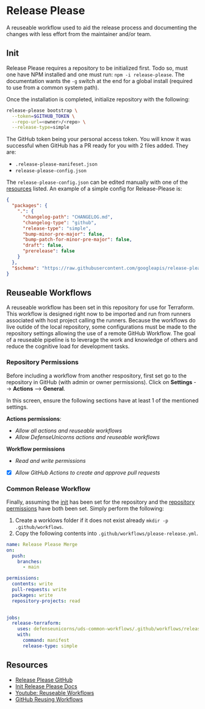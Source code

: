 # Release Please

A reuseable workflow used to aid the release process and documenting the changes with less effort from the maintainer and/or team.

## Init

Release Please requires a repository to be initialized first. Todo so, must one have NPM installed and one must run: `npm -i release-please`. The documentation wants the `-g` switch at the end for a global install (required to use from a common system path).

Once the installation is completed, initialize repository with the following:
```bash
release-please bootstrap \
  --token=$GITHUB_TOKEN \
  --repo-url=<owner>/<repo> \
  --release-type=simple
```

The GitHub token being your personal access token. You will know it was successful when GitHub has a PR ready for you with 2 files added. They are:
* `.release-please-manifeset.json`
* `release-please-config.json`

The `release-please-config.json` can be edited manually with one of the [resources](#resources) listed. An example of a simple config for Release-Please is:
```json
{
  "packages": {
    ".": {
      "changelog-path": "CHANGELOG.md",
      "changelog-type": "github",
      "release-type": "simple",
      "bump-minor-pre-major": false,
      "bump-patch-for-minor-pre-major": false,
      "draft": false,
      "prerelease": false
    }
  },
  "$schema": "https://raw.githubusercontent.com/googleapis/release-please/main/schemas/config.json"
}

```

## Reuseable Workflows

A reuseable workflow has been set in this repository for use for Terraform. This workflow is designed right now to be imported and run from runners associated with host project calling the runners. Because the workflows do live outide of the local repository, some configurations must be made to the repository settings allowing the use of a remote GitHub Workflow. The goal of a reuseable pipeline is to leverage the work and knowledge of others and reduce the cognitive load for development tasks.

### Repository Permissions

Before including a workflow from another respository, first set go to the repository in GitHub (with admin or owner permissions). Click on **Settings** --> **Actions** --> **General**.

In this screen, ensure the following sections have at least 1 of the mentioned settings.

**Actions permissions**:
* *Allow all actions and reuseable workflows*
* *Allow DefenseUnicorns actions and reuseable workflows*

**Workflow permissions**
* *Read and write permissions*
* [x] *Allow GitHub Actions to create and approve pull requests*

### Common Release Workflow

Finally, assuming the [init](#init) has been set for the repository and the [repository permissions](#Repository-Permissions) have both been set. Simply perform the following:

1. Create a worklows folder if it does not exist already `mkdir -p .github/workflows`.
1. Copy the following contents into `.github/workflows/please-release.yml`.

```yaml
name: Release Please Merge
on:
  push:
    branches:
      - main

permissions:
  contents: write
  pull-requests: write
  packages: write
  repository-projects: read
 

jobs:
  release-terraform:
    uses: defenseunicorns/uds-common-workflows/.github/workflows/release-terraform.yml@main
    with:
      command: manifest
      release-type: simple
```



## Resources
* [Release Please GitHub](https://github.com/googleapis/release-please)
* [Init Release Please Docs](https://github.com/googleapis/release-please/blob/main/docs/cli.md)
* [Youtube: Reuseable Workflows](https://youtu.be/bCqPXUcBfJQ)
* [GitHub Reusing Workflows](https://docs.github.com/en/actions/using-workflows/reusing-workflows)
